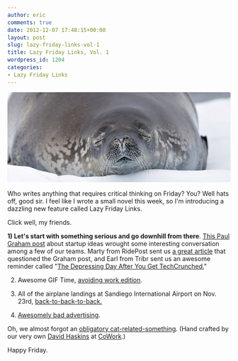 ```yaml
---
author: eric
comments: true
date: 2012-12-07 17:48:15+00:00
layout: post
slug: lazy-friday-links-vol-1
title: Lazy Friday Links, Vol. 1
wordpress_id: 1204
categories:
- Lazy Friday Links
---
```


<img src="/images/blog/2012/12/lazy-friday-1.jpg" style="border-radius: 3px;">

Who writes anything that requires critical thinking on Friday? You? Well hats off, good sir. I feel like I wrote a small novel this week, so I'm introducing a dazzling new feature called Lazy Friday Links.

Click well, my friends.

<!-- more -->

**1) Let's start with something serious and go downhill from there**.
[This Paul Graham post](http://www.paulgraham.com/startupideas.html) about startup ideas wrought some interesting conversation among a few of our teams. Marty from RidePost sent us [a great article](http://mattmaroon.com/2012/11/21/startup-ideas/) that questioned the Graham post, and Earl from Tribr sent us an awesome reminder called "[The Depressing Day After You Get TechCrunched.](http://viniciusvacanti.com/2012/11/19/the-depressing-day-after-you-get-techcrunched/)"

2) Awesome GIF Time, [avoiding work edition](http://i46.tinypic.com/zt7vpj.gif). 

3) All of the airplane landings at Sandiego International Airport on Nov. 23rd, [back-to-back-to-back.](http://vimeo.com/54658957)

4) [Awesomely bad advertising](/images/blog/2012/11/urn-your-biz.jpg). 

Oh, we almost forgot an [obligatory cat-related-something](http://kittencube.com/). (Hand crafted by our very own [David Haskins](https://twitter.com/skinnysc) at [CoWork](https://twitter.com/cowork).)

Happy Friday. 

